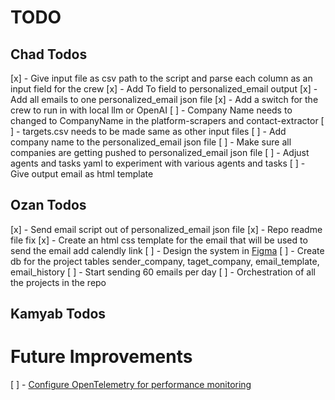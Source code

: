 # TODO

## Chad Todos
[x] - Give input file as csv path to the script and parse each column as an input field for the crew
[x] - Add To field to personalized_email output
[x] - Add all emails to one personalized_email json file
[x] - Add a switch for the crew to run in with local llm or OpenAI
[ ] - Company Name needs to changed to CompanyName in the platform-scrapers and contact-extractor
[ ] - targets.csv needs to be made same as other input files
[ ] - Add company name to the personalized_email json file
[ ] - Make sure all companies are getting pushed to personalized_email json file
[ ] - Adjust agents and tasks yaml to experiment with various agents and tasks
[ ] - Give output email as html template

## Ozan Todos
[x] - Send email script out of personalized_email json file
[x] - Repo readme file fix
[x] - Create an html css template for the email that will be used to send the email add calendly link
[ ] - Design the system in [Figma](https://www.figma.com/board/qYouSgVNYn8aX1SExfFdix/Cold-Email-automation?node-id=0-1&t=k9RjBtKSYPdgvzd0-1)
[ ] - Create db for the project tables sender_company, taget_company, email_template, email_history
[ ] - Start sending 60 emails per day
[ ] - Orchestration of all the projects in the repo

## Kamyab Todos

# Future Improvements
[ ] - [Configure OpenTelemetry for performance monitoring](https://docs.crewai.com/how-to/openlit-observability)

